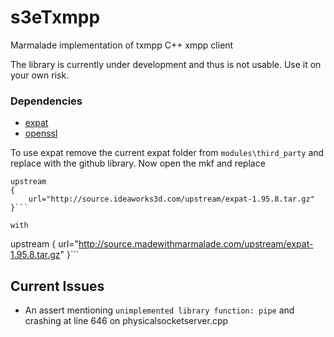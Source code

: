 s3eTxmpp
========

Marmalade implementation of txmpp C++ xmpp client

The library is currently under development and thus is not usable. Use it on your own risk.


### Dependencies

 * [expat](https://github.com/marmalade/expat)
 * [openssl](https://github.com/muppetlabs/openssl_marmalade)
 
 To use expat remove the current expat folder from `modules\third_party` and replace with the github library. Now open the mkf and replace 

```
upstream
{
	url="http://source.ideaworks3d.com/upstream/expat-1.95.8.tar.gz"
}```

with 

```
upstream
{
	url="http://source.madewithmarmalade.com/upstream/expat-1.95.8.tar.gz"
}```

## Current Issues

 - An assert mentioning `unimplemented library function: pipe` and crashing at line 646 on physicalsocketserver.cpp